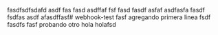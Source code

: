fasdfsdfsdafd asdf fas fasd asdffaf fsf fasd fasdf asfaf asdfasfa fasdf fsdfas asdf afasdffasf# webhook-test
fasf agregando primera linea fsdf 
fasdfs
fasf
 probando otro hola holafsd
